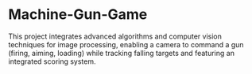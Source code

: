 # Machine-Gun-Game
This project integrates advanced algorithms and computer vision techniques for image processing, enabling a camera to command a gun (firing, aiming, loading) while tracking falling targets and featuring an integrated scoring system.

